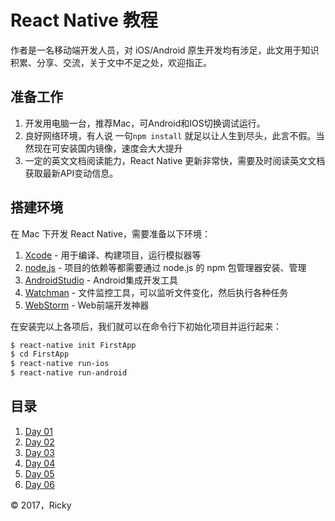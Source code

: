 # React Native 教程

作者是一名移动端开发人员，对 iOS/Android 原生开发均有涉足，此文用于知识积累、分享、交流，关于文中不足之处，欢迎指正。

## 准备工作

1. 开发用电脑一台，推荐Mac，可Android和IOS切换调试运行。
2. 良好网络环境，有人说 一句`npm install` 就足以让人生到尽头，此言不假。当然现在可安装国内镜像，速度会大大提升
3. 一定的英文文档阅读能力，React Native 更新非常快，需要及时阅读英文文档获取最新API变动信息。


## 搭建环境

在 Mac 下开发 React Native，需要准备以下环境：

1. [Xcode](https://developer.apple.com/xcode/cn/) - 用于编译、构建项目，运行模拟器等
2. [node.js](https://nodejs.org/en/) - 项目的依赖等都需要通过 node.js 的 npm 包管理器安装、管理
3. [AndroidStudio](https://developer.android.google.cn/index.html) - Android集成开发工具
4. [Watchman](https://facebook.github.io/watchman/) - 文件监控工具，可以监听文件变化，然后执行各种任务
5. [WebStorm](https://www.jetbrains.com/webstorm/) - Web前端开发神器

在安装完以上各项后，我们就可以在命令行下初始化项目并运行起来：

```bash
$ react-native init FirstApp
$ cd FirstApp
$ react-native run-ios
$ react-native run-android
```

## 目录

1. [Day 01](syntax.md)
2. [Day 02](text.md)
3. [Day 03](image.md)
4. [Day 04](image.md)
5. [Day 05](temple.md)
6. [Day 06](sample.md)

&copy; 2017，Ricky
